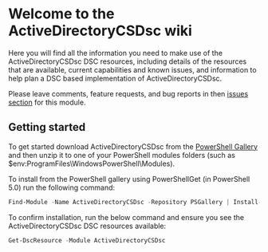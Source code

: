 # Welcome to the ActiveDirectoryCSDsc wiki

Here you will find all the information you need to make use of the ActiveDirectoryCSDsc
DSC resources, including details of the resources that are available, current
capabilities and known issues, and information to help plan a DSC based
implementation of ActiveDirectoryCSDsc.

Please leave comments, feature requests, and bug reports in then
[issues section](https://github.com/PowerShell/ActiveDirectoryCSDsc/issues) for this module.

## Getting started

To get started download ActiveDirectoryCSDsc from the [PowerShell Gallery](http://www.powershellgallery.com/packages/ActiveDirectoryCSDsc/)
and then unzip it to one of your PowerShell modules folders
(such as $env:ProgramFiles\WindowsPowerShell\Modules).

To install from the PowerShell gallery using PowerShellGet (in PowerShell 5.0)
run the following command:

```powershell
Find-Module -Name ActiveDirectoryCSDsc -Repository PSGallery | Install-Module
```

To confirm installation, run the below command and ensure you see the ActiveDirectoryCSDsc
DSC resources available:

```powershell
Get-DscResource -Module ActiveDirectoryCSDsc
```
